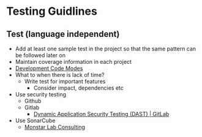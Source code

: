# Testing Guidlines

## Test (language independent)

- Add at least one sample test in the project so that the same pattern can be followed later on
- Maintain coverage information in each project
- [Development Code Modes](https://github.com/monstar-lab-group/readme/blob/db7c04e1963f5f10e548bd477ca97ef5c03ac9d8/tech/code-modes.md)
- What to when there is lack of time?
  - Write test for important features
    - Consider impact, dependencies etc
- Use security testing
  - Github
  - Gitlab
    - [Dynamic Application Security Testing (DAST) | GitLab](https://docs.gitlab.com/ee/user/application_security/dast/)
- Use SonarCube
  - [Monstar Lab Consulting](https://sonarcloud.io/organizations/monstar-lab-consulting/projects)

